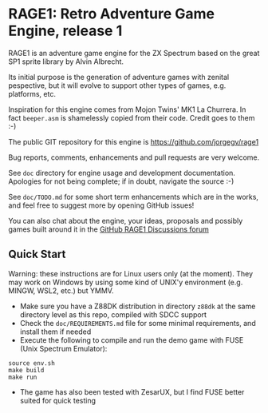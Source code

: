 # RAGE1: Retro Adventure Game Engine, release 1

RAGE1 is an adventure game engine for the ZX Spectrum based on the great SP1
sprite library by Alvin Albrecht.

Its initial purpose is the generation of adventure games with zenital
pespective, but it will evolve to support other types of games, e.g.
platforms, etc.

Inspiration for this engine comes from Mojon Twins' MK1 La Churrera. In fact
`beeper.asm` is shamelessly copied from their code. Credit goes to them :-)

The public GIT repository for this engine is https://github.com/jorgegv/rage1

Bug reports, comments, enhancements and pull requests are very welcome.

See `doc` directory for engine usage and development documentation.
Apologies for not being complete; if in doubt, navigate the source :-)

See `doc/TODO.md` for some short term enhancements which are in the works,
and feel free to suggest more by opening GitHub issues!

You can also chat about the engine, your ideas, proposals and possibly games
built around it in the [GitHub RAGE1 Discussions forum](https://github.com/jorgegv/rage1/discussions/12)

## Quick Start

Warning: these instructions are for Linux users only (at the moment). They
may work on Windows by using some kind of UNIX'y environment (e.g. MINGW,
WSL2, etc.) but YMMV.

* Make sure you have a Z88DK distribution in directory `z88dk` at the same
  directory level as this repo, compiled with SDCC support
* Check the `doc/REQUIREMENTS.md` file for some minimal requirements, and install them if needed
* Execute the following to compile and run the demo game with FUSE (Unix
Spectrum Emulator):

```
source env.sh
make build
make run
```

* The game has also been tested with ZesarUX, but I find FUSE better suited for quick testing

